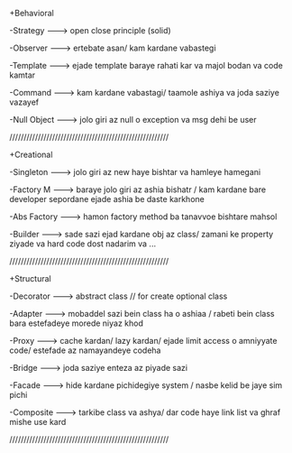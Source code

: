 +Behavioral

-Strategy ---> open close principle (solid)

-Observer ---> ertebate asan/ kam kardane vabastegi

-Template ---> ejade template baraye rahati kar va majol bodan va code kamtar

-Command ---> kam kardane vabastagi/ taamole ashiya va joda saziye vazayef

-Null Object ---> jolo giri az null o exception va msg dehi be user

////////////////////////////////////////////////////////

+Creational

-Singleton ---> jolo giri az new haye bishtar va hamleye hamegani

-Factory M ---> baraye jolo giri az ashia bishatr / kam kardane bare developer sepordane ejade ashia be daste karkhone

-Abs Factory ---> hamon factory method ba tanavvoe bishtare mahsol

-Builder ---> sade sazi ejad kardane obj az class/ zamani ke property ziyade va hard code dost nadarim va ... 

////////////////////////////////////////////////////////

+Structural

-Decorator ---> abstract class // for create optional class

-Adapter ---> mobaddel sazi bein class ha o ashiaa / rabeti bein class bara estefadeye morede niyaz khod

-Proxy ---> cache kardan/ lazy kardan/ ejade limit access o amniyyate code/ estefade az namayandeye codeha

-Bridge ---> joda saziye enteza az piyade sazi

-Facade ---> hide kardane pichidegiye system / nasbe kelid be jaye sim pichi

-Composite ---> tarkibe class va ashya/ dar code haye link list va ghraf mishe use kard

////////////////////////////////////////////////////////







